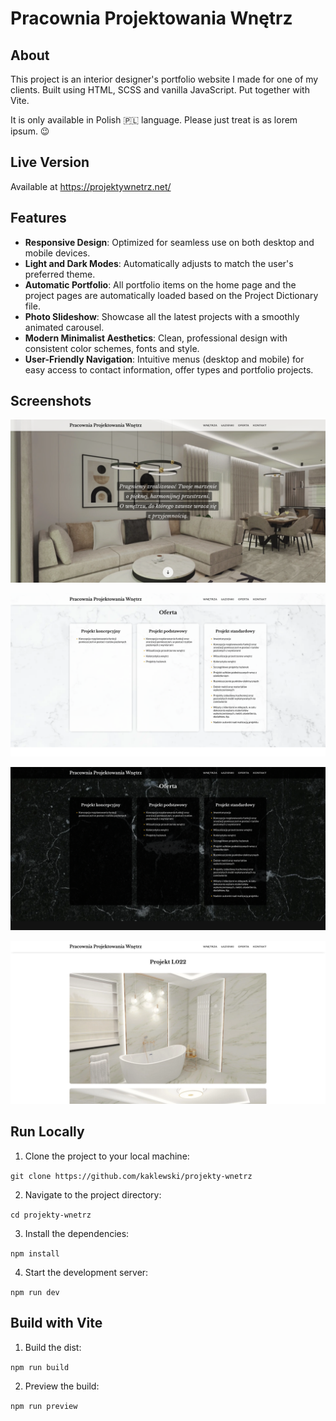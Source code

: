 # Pracownia Projektowania Wnętrz

## About

This project is an interior designer's portfolio website I made for one of my clients. Built using HTML, SCSS and vanilla JavaScript. Put together with Vite.

It is only available in Polish 🇵🇱 language. Please just treat is as lorem ipsum. 😉

## Live Version

Available at https://projektywnetrz.net/

## Features

-   **Responsive Design**: Optimized for seamless use on both desktop and mobile devices.
-   **Light and Dark Modes**: Automatically adjusts to match the user's preferred theme.
-   **Automatic Portfolio**: All portfolio items on the home page and the project pages are automatically loaded based on the Project Dictionary file.
-   **Photo Slideshow**: Showcase all the latest projects with a smoothly animated carousel.
-   **Modern Minimalist Aesthetics**: Clean, professional design with consistent color schemes, fonts and style.
-   **User-Friendly Navigation**: Intuitive menus (desktop and mobile) for easy access to contact information, offer types and portfolio projects.

## Screenshots

![Screenshot 1](screenshots/screenshot1.png)

![Screenshot 4](screenshots/screenshot4.png)

![Screenshot 3](screenshots/screenshot3.png)

![Screenshot 2](screenshots/screenshot2.png)

## Run Locally

1. Clone the project to your local machine:

`git clone https://github.com/kaklewski/projekty-wnetrz`

2. Navigate to the project directory:

`cd projekty-wnetrz`

3. Install the dependencies:

`npm install`

4. Start the development server:

`npm run dev`

## Build with Vite

1. Build the dist:

`npm run build`

2. Preview the build:

`npm run preview`
